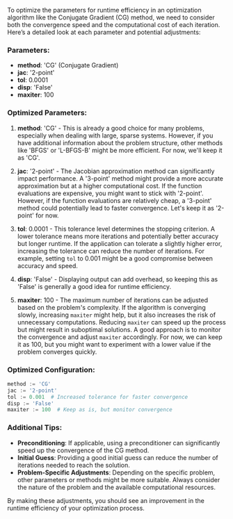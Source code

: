 To optimize the parameters for runtime efficiency in an optimization algorithm like the Conjugate Gradient (CG) method, we need to consider both the convergence speed and the computational cost of each iteration. Here’s a detailed look at each parameter and potential adjustments:

### Parameters:
- **method**: 'CG' (Conjugate Gradient)
- **jac**: '2-point'
- **tol**: 0.0001
- **disp**: 'False'
- **maxiter**: 100

### Optimized Parameters:
1. **method**: 'CG' - This is already a good choice for many problems, especially when dealing with large, sparse systems. However, if you have additional information about the problem structure, other methods like 'BFGS' or 'L-BFGS-B' might be more efficient. For now, we'll keep it as 'CG'.

2. **jac**: '2-point' - The Jacobian approximation method can significantly impact performance. A '3-point' method might provide a more accurate approximation but at a higher computational cost. If the function evaluations are expensive, you might want to stick with '2-point'. However, if the function evaluations are relatively cheap, a '3-point' method could potentially lead to faster convergence. Let's keep it as '2-point' for now.

3. **tol**: 0.0001 - This tolerance level determines the stopping criterion. A lower tolerance means more iterations and potentially better accuracy but longer runtime. If the application can tolerate a slightly higher error, increasing the tolerance can reduce the number of iterations. For example, setting `tol` to 0.001 might be a good compromise between accuracy and speed.

4. **disp**: 'False' - Displaying output can add overhead, so keeping this as 'False' is generally a good idea for runtime efficiency.

5. **maxiter**: 100 - The maximum number of iterations can be adjusted based on the problem's complexity. If the algorithm is converging slowly, increasing `maxiter` might help, but it also increases the risk of unnecessary computations. Reducing `maxiter` can speed up the process but might result in suboptimal solutions. A good approach is to monitor the convergence and adjust `maxiter` accordingly. For now, we can keep it as 100, but you might want to experiment with a lower value if the problem converges quickly.

### Optimized Configuration:
```python
method := 'CG'
jac := '2-point'
tol := 0.001  # Increased tolerance for faster convergence
disp := 'False'
maxiter := 100  # Keep as is, but monitor convergence
```

### Additional Tips:
- **Preconditioning**: If applicable, using a preconditioner can significantly speed up the convergence of the CG method.
- **Initial Guess**: Providing a good initial guess can reduce the number of iterations needed to reach the solution.
- **Problem-Specific Adjustments**: Depending on the specific problem, other parameters or methods might be more suitable. Always consider the nature of the problem and the available computational resources.

By making these adjustments, you should see an improvement in the runtime efficiency of your optimization process.